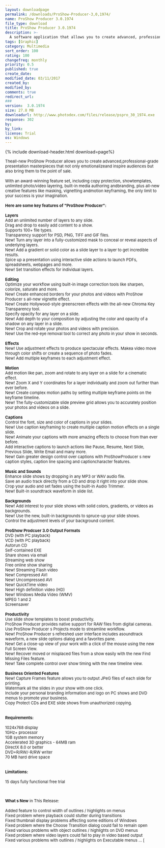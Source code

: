 ```yaml
---
layout: downloadpage
permalink: /downloads/ProShow-Producer-3,0,1974/
name: ProShow Producer 3.0.1974
file_type: download
title: ProShow Producer 3.0.1974
description: >-
  A software application that allows you to create advanced, professional-grade presentation masterpieces
tags: [Graphic]
category: Multimedia
sort_order: 100
rating: 100
changefreq: monthly
priority: 0.5
published: true
create_date: 
modified_date: 03/11/2017
created_by: 
modified_by: 
comments: true
redirect_url: 
### 
version:  3.0.1974
size: 27.8 MB
downloadurl: http://www.photodex.com/files/release/pspro_30_1974.exe
response: 302
by: 
by_link: 
license: Trial 
os: Windows
---
```


{% include download-header.html download=page%}

<p style="fix-download-text !important">
<p><font size="2"><p>Theall-new ProShow Producer allows you to create advanced,professional-grade presentation masterpieces that not only emotionalizeand inspire audiences but also bring them to the point of sale. <br />
<br />
With an award-winning feature set, including copy protection, showtemplates, unlimited photo/video layering, built-in media authoring andbranding, plus all-new creative features like masking, vignetting andmotion keyframing, the only limit to your success is your imagination.<br />
<br />
<span><strong>Here are some key features of "ProShow Producer":</strong></span><br />
<br />
<strong>Layers</strong><br />
Add an unlimited number of layers to any slide. <br />
Drag and drop to easily add content to a show. <br />
Supports 100+ file types. <br />
Transparency support for PSD, PNG, TIFF and GIF files. <br />
New! Turn any layer into a fully-customized mask to conceal or reveal aspects of underlying layers. <br />
New! Add a gradient or solid color as a slide layer to a layer to get incredible results. <br />
Spice up a presentation using interactive slide actions to launch PDFs, spreadsheets, webpages and more. <br />
New! Set transition effects for individual layers. <br />
<br />
<strong>Editing</strong><br />
Optimize your workflow using built-in image correction tools like sharpen, colorize, saturate and more. <br />
New! Create enhanced borders for your photos and videos with ProShow Producer s all-new vignette effect. <br />
New! Create Hollywood-style greenscreen effects with the all-new Chroma Key Transparency tool. <br />
Specify opacity for any layer on a slide. <br />
New! Add depth to your composition by adjusting the color and opacity of a shadow on any layer in a slide. <br />
New! Crop and rotate your photos and videos with precision. <br />
New! Use the red-eye removal tool to correct any photo in your show in seconds. <br />
<br />
<strong>Effects</strong><br />
New! Use adjustment effects to produce spectacular effects. Makea video move through color shifts or create a sequence of photo fades. <br />
New! Add multiple keyframes to each adjustment effect. <br />
<br />
<strong>Motion</strong><br />
Add motion like pan, zoom and rotate to any layer on a slide for a cinematic effect. <br />
New! Zoom X and Y coordinates for a layer individually and zoom out further than ever before. <br />
New! Create complex motion paths by setting multiple keyframe points on the keyframe timeline. <br />
New! The fully-customizable slide preview grid allows you to accurately position your photos and videos on a slide. <br />
<br />
<strong>Captions</strong><br />
Control the font, size and color of captions in your slides. <br />
New! Use caption keyframing to create multiple caption motion effects on a single slide. <br />
New! Animate your captions with more amazing effects to choose from than ever before. <br />
Add interactive captions to launch actions like Pause, Resume, Next Slide, Previous Slide, Write Email</a> and many more. <br />
New! Gain greater design control over captions with ProShowProducer s new caption styles, caption line spacing and captioncharacter features. <br />
<br />
<strong>Music and Sounds</strong><br />
Enhance slide shows by dropping in any MP3 or WAV audio file. <br />
Save an audio track directly from a CD and drop it right into your slide show. <br />
Crop your audio and set fades using the built-in Audio Trimmer. <br />
New! Built-in soundtrack waveform in slide list. <br />
<br />
<strong>Backgrounds</strong><br />
New! Add interest to your slide shows with solid colors, gradients, or videos as backgrounds. <br />
New! Use the new, built-in backgrounds to spruce-up your slide shows. <br />
Control the adjustment levels of your background content. <br />
<br />
<strong>ProShow Prodcuer 3.0 Output Formats</strong><br />
DVD (with PC playback) <br />
VCD (with PC playback) <br />
Autorun CD <br />
Self-contained EXE <br />
Share shows via email <br />
Streaming web show <br />
Free online show sharing <br />
New! Streaming Flash video <br />
New! Compressed AVI <br />
New! Uncompressed AVI <br />
New! QuickTime video <br />
New! High definition video (HD) <br />
New! Windows Media Video (WMV) <br />
MPEG 1 and 2 <br />
Screensaver <br />
<br />
<strong>Productivity</strong><br />
Use slide show templates to boost productivity. <br />
ProShow Producer provides native support for RAW files from digital cameras. <br />
Use ProShow Producer s Projects mode to streamline workflow. <br />
New! ProShow Producer s refreshed user interface includes asoundtrack waveform, a new slide options dialog and a favorites pane. <br />
New! Get a close-up view of your work with a click of the mouse using the new Full Screen View. <br />
New! Recover moved or misplaced files from a show easily with the new Find Missing Files feature. <br />
New! Take complete control over show timing with the new timeline view. <br />
<br />
<strong>Business Oriented Features</strong><br />
New! Capture Frames feature allows you to output JPeG files of each slide for printing. <br />
Watermark all the slides in your show with one click. <br />
Include your personal branding information and logo on PC shows and DVD menus to promote your business. <br />
Copy Protect CDs and EXE slide shows from unauthorized copying.<br />
<br />
<br />
<span><strong>Requirements:</strong></span><br />
<br />
1024x768 display<br />
1GHz+ processor<br />
1GB system memory<br />
Accelerated 3D graphics - 64MB ram<br />
DirectX</a> 8.0 or better<br />
DVD+R/RW/-R/RW writer<br />
70 MB hard drive space <br />
<br />
<br />
<span><strong>Limitations:</strong></span><br />
<br />
15 days fully functional free trial<br />
</p>
<div class="celltext_big"><br />
<br />
<strong>What s New</strong> in This Release:<br />
<br />
Added feature to control width of outlines / highlights on menus <br />
Fixed problem where playback could stutter during transitions <br />
Fixed thumbnail display problems affecting some editions of Windows <br />
Fixed problem where the Choose Transition dialog could fail to remain open <br />
Fixed various problems with object outlines / highlights on DVD menus <br />
Fixed problem where video layers could fail to play in video based output <br />
Fixed various problems with outlines / highlights on Executable menus ... [ </div></p></p>

